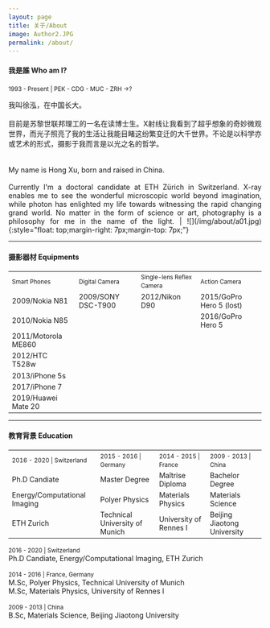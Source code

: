 ```yaml
---
layout: page
title: 关于/About
image: Author2.JPG
permalink: /about/
---
```


#### 我是誰 Who am I? 
<small>1993 - Present | PEK - CDG - MUC - ZRH ->? </small>
<p style='text-align: justify;'></p>

<p style='text-align: justify;'>我叫徐泓，在中国长大。<br><br>目前是苏黎世联邦理工的一名在读博士生。X射线让我看到了超乎想象的奇妙微观世界，而光子照亮了我的生活让我能目睹这纷繁变迁的大千世界。不论是以科学亦或艺术的形式，摄影于我而言是以光之名的哲学。<br><br><br>My name is Hong Xu, born and raised in China.<br><br>Currently I'm a doctoral candidate at ETH Zürich in Switzerland. X-ray enables me to see the wonderful microscopic world beyond imagination, while photon has enlighted my life towards witnessing the rapid changing grand world. No matter in the form of science or art, photography is a philosophy for me in the name of the light. | ![](/img/about/a01.jpg){:style="float: top;margin-right: 7px;margin-top: 7px;"}


---

#### 摄影器材 Equipments

<div class="table-container">
  <table>
    <tr><td><small>Smart Phones </small></td><td><small>Digital Camera</small></td><td><small>Single-lens Reflex Camera</small></td><td><small>Action Camera</small></td></tr>
    <tr><td>2009/Nokia N81</td><td>2009/SONY DSC-T900</td><td>2012/Nikon D90</td><td>2015/GoPro Hero 5 (lost)</td></tr>
    <tr><td>2010/Nokia N85</td><td> </td><td> </td><td>2016/GoPro Hero 5</td></tr>
    <tr><td>2011/Motorola ME860</td><td> </td></tr>
    <tr><td>2012/HTC T528w</td><td> </td></tr>
    <tr><td>2013/iPhone 5s</td><td> </td></tr>
    <tr><td>2017/iPhone 7</td><td> </td></tr>
    <tr><td>2019/Huawei Mate 20</td><td> </td></tr>
  </table>
</div>

---

#### 教育背景 Education

<div class="table-container">
  <table>
    <tr><td><small>2016 - 2020 | Switzerland</small></td><td><small>2015 - 2016 | Germany</small></td><td><small>2014 - 2015 | France</small></td><td><small>2009 - 2013 | China</small></td></tr>
    <tr><td>Ph.D Candiate</td><td>Master Degree</td><td>Maîtrise Diploma</td><td>Bachelor Degree</td></tr>
    <tr><td>Energy/Computational Imaging</td><td>Polyer Physics</td><td>Materials Physics</td><td>Materials Science</td></tr>
    <tr><td>ETH Zurich</td><td>Technical University of Munich</td><td>University of Rennes I</td><td>Beijing Jiaotong University</td></tr>
  </table>
</div>


<small>2016 - 2020 | Switzerland </small><br>
Ph.D Candiate, Energy/Computational Imaging, ETH Zurich<br>

<small>2014 - 2016 | France, Germany </small><br>
M.Sc, Polyer Physics, Technical University of Munich<br>
M.Sc, Materials Physics, University of Rennes I<br>

<small>2009 - 2013 | China </small><br>
B.Sc, Materials Science, Beijing Jiaotong University<br>
